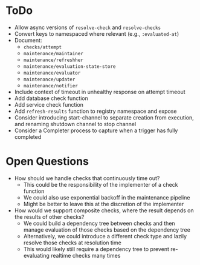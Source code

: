 ToDo
====

* Allow async versions of `resolve-check` and `resolve-checks`
* Convert keys to namespaced where relevant (e.g., `:evaluated-at`)
* Document: 
  * `checks/attempt`
  * `maintenance/maintainer`
  * `maintenance/refreshher`
  * `maintenance/evaluation-state-store`
  * `maintenance/evaluator`
  * `maintenance/updater`
  * `maintenance/notifier`
* Include context of timeout in unhealthy response on attempt timeout
* Add database check function
* Add service check function
* Add `refresh-results` function to registry namespace and expose
* Consider introducing start-channel to separate creation from execution, and 
  renaming shutdown channel to stop channel
* Consider a Completer process to capture when a trigger has fully completed

Open Questions
==============

* How should we handle checks that continuously time out?
  * This could be the responsibility of the implementer of a check function
  * We could also use exponential backoff in the maintenance pipeline
  * Might be better to leave this at the discretion of the implementer
* How would we support composite checks, where the result depends on the results
  of other checks?
  * We could build a dependency tree between checks and then manage evaluation
    of those checks based on the dependency tree
  * Alternatively, we could introduce a different check type and lazily resolve 
    those checks at resolution time 
  * This would likely still require a dependency tree to prevent re-evaluating
    realtime checks many times
